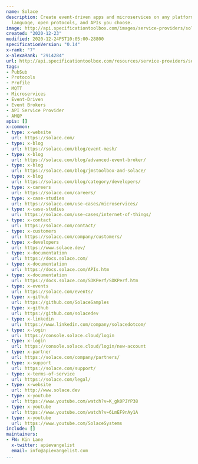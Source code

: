 ```yaml
---
name: Solace
description: Create event-driven apps and microservices on any platform with whatever
  language, open protocols, and APIs you choose.
image: http://api.specificationtoolbox.com/images/service-providers/solace.jpg
created: "2020-12-23"
modified: 2020-12-24PST10:05:00-28800
specificationVersion: "0.14"
x-rank: "7"
x-alexaRank: "2914284"
url: http://api.specificationtoolbox.com/resources/service-providers/solace/
tags:
- PubSub
- Protocols
- Profile
- MQTT
- Microservices
- Event-Driven
- Event Brokers
- API Service Provider
- AMQP
apis: []
x-common:
- type: x-website
  url: https://solace.com/
- type: x-blog
  url: https://solace.com/blog/event-mesh/
- type: x-blog
  url: https://solace.com/blog/advanced-event-broker/
- type: x-blog
  url: https://solace.com/blog/jmstoolbox-and-solace/
- type: x-blog
  url: https://solace.com/blog/category/developers/
- type: x-careers
  url: https://solace.com/careers/
- type: x-case-studies
  url: https://solace.com/use-cases/microservices/
- type: x-case-studies
  url: https://solace.com/use-cases/internet-of-things/
- type: x-contact
  url: https://solace.com/contact/
- type: x-customers
  url: https://solace.com/company/customers/
- type: x-developers
  url: https://www.solace.dev/
- type: x-documentation
  url: https://docs.solace.com/
- type: x-documentation
  url: https://docs.solace.com/APIs.htm
- type: x-documentation
  url: https://docs.solace.com/SDKPerf/SDKPerf.htm
- type: x-events
  url: https://solace.com/events/
- type: x-github
  url: https://github.com/SolaceSamples
- type: x-github
  url: https://github.com/solacedev
- type: x-linkedin
  url: https://www.linkedin.com/company/solacedotcom/
- type: x-login
  url: https://console.solace.cloud/login
- type: x-login
  url: https://console.solace.cloud/login/new-account
- type: x-partner
  url: https://solace.com/company/partners/
- type: x-support
  url: https://solace.com/support/
- type: x-terms-of-service
  url: https://solace.com/legal/
- type: x-website
  url: http://www.solace.dev
- type: x-youtube
  url: https://www.youtube.com/watch?v=K_gk0PJYP38
- type: x-youtube
  url: https://www.youtube.com/watch?v=6LmEF9nAy1A
- type: x-youtube
  url: https://www.youtube.com/SolaceSystems
include: []
maintainers:
- FN: Kin Lane
  x-twitter: apievangelist
  email: info@apievangelist.com
...
```

